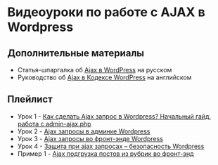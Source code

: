 # Видеоуроки по работе с AJAX в Wordpress

## Дополнительные материалы
- Статья-шпаргалка об [Ajax в WordPress](https://wp-kama.ru/id_2018/ajax-v-wordpress.html) на русском
- Руководство об [Ajax в Кодексе WordPress](https://codex.wordpress.org/AJAX_in_Plugins) на английском

## Плейлист

- Урок 1 - [Как сделать Ajax запрос в Wordpress? Начальный гайд, работа с admin-ajax.php](https://youtu.be/3Hvq-_p470k)
- Урок 2 - [Ajax запросы в админке Wordpress](https://youtu.be/3uQbZ63Q7D0)
- Урок 3 - [Ajax запросы во фронт-энде Wordpress](https://youtu.be/UujWRw1KjUI)
- Урок 4 - [Защита при ajax запросах – безопасность Wordpress](https://youtu.be/OoyTfdHM_Aw)
- Пример 1 - [Ajax подгрузка постов из рубрик во фронт-энд](https://youtu.be/cLwC91Zx024)
